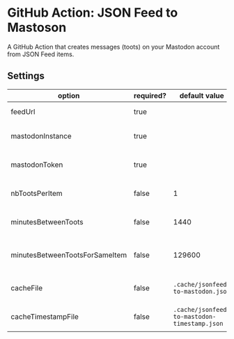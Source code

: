 # GitHub Action: JSON Feed to Mastoson

A GitHub Action that creates messages (toots) on your Mastodon account from JSON Feed items.

## Settings

| option                         | required? | default value                                | description                                                                             |
| ------------------------------ | --------- | -------------------------------------------- | --------------------------------------------------------------------------------------- |
| feedUrl                        | true      |                                              | URL of the JSON Feed to fetch                                                           |
| mastodonInstance               | true      |                                              | The root URL of the Mastodon instance where the toot should be created                  |
| mastodonToken                  | true      |                                              | Your access token for the Mastodon API, get it from /settings/applications/new          |
| nbTootsPerItem                 | false     | 1                                            | Number of toots that can be created from the same item                                  |
| minutesBetweenToots            | false     | 1440                                         | Delay (in minutes) between any toot from this feed (default: 1 day)                     |
| minutesBetweenTootsForSameItem | false     | 129600                                       | Delay (in minutes) between any toot from this feed for the same item (default: 90 days) |
| cacheFile                      | false     | `.cache/jsonfeed-to-mastodon.json`           | Path to the JSON file caching data from the feed and toots                              |
| cacheTimestampFile             | false     | `.cache/jsonfeed-to-mastodon-timestamp.json` | Path to the JSON file caching the timestamp of the last toot                            |
